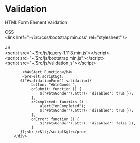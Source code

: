 # Validation
HTML Form Element Validation
<div class="well">
            CSS<br />
            &lt;link href=&quot;~/Src/css/bootstrap.min.css&quot; rel=&quot;stylesheet&quot; /&gt;<br />
            <br />
            JS<br />
            &lt;script src=&quot;~/Src/js/jquery-1.11.3.min.js&quot;&gt;&lt;/script&gt;<br />
            &lt;script src=&quot;~/Src/js/bootstrap.min.js&quot;&gt;&lt;/script&gt;<br />
            &lt;script src=&quot;~/Src/js/validation.js&quot;&gt;&lt;/script&gt;<br />

            <h4>Start Function</h4>
            <pre>&lt;script&gt;
           $("#validationForm").validation({
                button: "#btnGonder",
                onSubmit: function () {
                    $("#btnGonder").attr({ 'disabled': true });
                },
                onCompleted: function () {
                    alert("onCompleted");
                    $("#btnGonder").attr({ 'disabled': true });
                },
                onError: function () {
                    $("#btnGonder").attr({ 'disabled': false });
                }
           });<br />&lt;/script&gt;</pre>
        </div>

